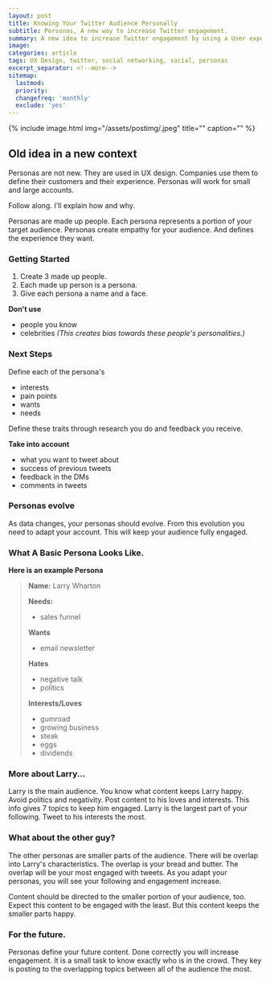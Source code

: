 ```yaml
---
layout: post
title: Knowing Your Twitter Audience Personally
subtitle: Personas, A new way to increase Twitter engagement.
summary: A new idea to increase Twitter engagement by using a User experience method. How to know your Twitter audience.
image:
categories: article
tags: UX Design, twitter, social networking, social, personas
excerpt_separator: <!--more-->
sitemap:
  lastmod: 
  priority: 
  changefreq: 'monthly'
  exclude: 'yes'
---
```

{% include image.html
  img="/assets/postimg/.jpeg"
  title=""
  caption="" %}
  
## Old idea in a new context
Personas are not new. They are used in UX design. Companies use them to define their customers and their experience. Personas will work for small and large accounts.

Follow along. I'll explain how and why.

Personas are made up people. Each persona represents a portion of your target audience. Personas create empathy for your audience. And defines the experience they want.

### Getting Started
 1.  Create 3 made up people. 
 2. Each made up person is a persona. 
 3. Give each persona a name and a face.

**Don't use**
- people you know
- celebrities
*(This creates bias towards these people's personalities.)*

### Next Steps

Define each of the persona's
- interests
- pain points
- wants
- needs

Define these traits through research you do and feedback you receive.

**Take into account**
- what you want to tweet about
- success of previous tweets
- feedback in the DMs
- comments in tweets

### Personas evolve
As data changes, your personas should evolve. From this evolution you need to adapt your account. This will keep your audience fully engaged.

### What A Basic Persona Looks Like.

**Here is an example Persona**

> **Name:** Larry Wharton
>
> **Needs:**
> - sales funnel 
>
> **Wants**
> - email newsletter
> 
> **Hates**
> - negative talk
> - politics
> 
> **Interests/Loves**
> - gumroad
> - growing business
> - steak
> - eggs
> - dividends

### More about Larry...
Larry is the main audience. You know what content keeps Larry happy.  Avoid politics and negativity. Post content to his loves and interests. This info gives 7 topics to keep him engaged. Larry is the largest part of your following. Tweet to his interests the most.

### What about the other guy?
The other personas are smaller parts of the audience. There will be overlap into Larry's characteristics. The overlap is your bread and butter. The overlap will be your most engaged with tweets. As you adapt your personas, you will see your following and engagement increase.

Content should be directed to the smaller portion of your audience, too. Expect this content to be engaged with the least. But this content keeps the smaller parts happy.

### For the future.
Personas define your future content. Done correctly you will increase engagement. It is a small task to know exactly who is in the crowd. They key is posting to the overlapping topics between all of the audience the most.
